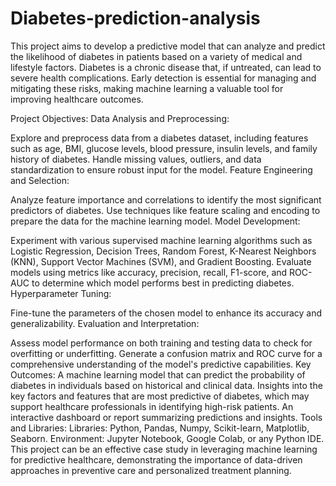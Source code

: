 # Diabetes-prediction-analysis
This project aims to develop a predictive model that can analyze and predict the likelihood of diabetes in patients based on a variety of medical and lifestyle factors. Diabetes is a chronic disease that, if untreated, can lead to severe health complications. Early detection is essential for managing and mitigating these risks, making machine learning a valuable tool for improving healthcare outcomes.

Project Objectives:
Data Analysis and Preprocessing:

Explore and preprocess data from a diabetes dataset, including features such as age, BMI, glucose levels, blood pressure, insulin levels, and family history of diabetes.
Handle missing values, outliers, and data standardization to ensure robust input for the model.
Feature Engineering and Selection:

Analyze feature importance and correlations to identify the most significant predictors of diabetes.
Use techniques like feature scaling and encoding to prepare the data for the machine learning model.
Model Development:

Experiment with various supervised machine learning algorithms such as Logistic Regression, Decision Trees, Random Forest, K-Nearest Neighbors (KNN), Support Vector Machines (SVM), and Gradient Boosting.
Evaluate models using metrics like accuracy, precision, recall, F1-score, and ROC-AUC to determine which model performs best in predicting diabetes.
Hyperparameter Tuning:

Fine-tune the parameters of the chosen model to enhance its accuracy and generalizability.
Evaluation and Interpretation:

Assess model performance on both training and testing data to check for overfitting or underfitting.
Generate a confusion matrix and ROC curve for a comprehensive understanding of the model's predictive capabilities.
Key Outcomes:
A machine learning model that can predict the probability of diabetes in individuals based on historical and clinical data.
Insights into the key factors and features that are most predictive of diabetes, which may support healthcare professionals in identifying high-risk patients.
An interactive dashboard or report summarizing predictions and insights.
Tools and Libraries:
Libraries: Python, Pandas, Numpy, Scikit-learn, Matplotlib, Seaborn.
Environment: Jupyter Notebook, Google Colab, or any Python IDE.
This project can be an effective case study in leveraging machine learning for predictive healthcare, demonstrating the importance of data-driven approaches in preventive care and personalized treatment planning.







